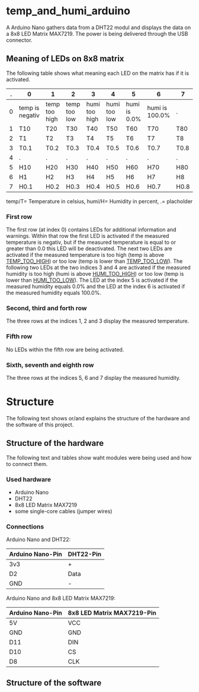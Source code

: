 # temp_and_humi_arduino
A Arduino Nano gathers data from a DHT22 modul and displays the data on a 8x8 LED Matrix MAX7219. The power is being delivered through the USB connector.

## Meaning of LEDs on 8x8 matrix
The following table shows what meaning each LED on the matrix has if it is activated.

| . | 0 | 1 | 2 | 3 | 4 | 5 | 6 | 7 |
| --- | --- | --- | --- | --- | --- | --- | --- | --- |
| 0 | temp is negativ | temp too high | temp too low | humi too high | humi too low | humi is 0.0% | humi is 100.0% | . |
| 1 | T10 | T20 | T30 | T40 | T50 | T60 | T70 | T80 |
| 2 | T1 | T2 | T3 | T4 | T5 | T6 | T7 | T8 |
| 3 | T0.1 | T0.2 | T0.3 | T0.4 | T0.5 | T0.6 | T0.7 | T0.8 |
| 4 | . | . | . | . | . | . | . | . |
| 5 | H10 | H20 | H30 | H40 | H50 | H60 | H70 | H80 |
| 6 | H1 | H2 | H3 | H4 | H5 | H6 | H7 | H8 |
| 7 | H0.1 | H0.2 | H0.3 | H0.4 | H0.5 | H0.6 | H0.7 | H0.8 |

temp/T= Temperature in celsius, humi/H= Humidity in percent, .= placholder

### First row
The first row (at index 0) contains LEDs for additional information and warnings. Within that row the first LED is activated if the measured temperature is negativ, but if the measured temperature is equal to or greater than 0.0 this LED will be deactivated. The next two LEDs are activated if the measured temperature is too high (temp is above [TEMP_TOO_HIGH](https://github.com/RaphWa/temp_and_humi_arduino/blob/main/nano/nano.ino)) or too low (temp is lower than [TEMP_TOO_LOW](https://github.com/RaphWa/temp_and_humi_arduino/blob/main/nano/nano.ino)). The following two LEDs at the two indices 3 and 4 are activated if the measured humidity is too high (humi is above [HUMI_TOO_HIGH](https://github.com/RaphWa/temp_and_humi_arduino/blob/main/nano/nano.ino)) or too low (temp is lower than [HUMI_TOO_LOW](https://github.com/RaphWa/temp_and_humi_arduino/blob/main/nano/nano.ino)). The LED at the index 5 is activated if the measured humidity equals 0.0% and the LED at the index 6 is activated if the measured humidity equals 100.0%.

### Second, third and forth row
The three rows at the indices 1, 2 and 3 display the measured temperature.

### Fifth row
No LEDs within the fifth row are being activated.

### Sixth, seventh and eighth row
The three rows at the indices 5, 6 and 7 display the measured humidity.


# Structure
The following text shows or/and explains the structure of the hardware and the software of this project.

## Structure of the hardware
The following text and tables show waht modules were being used and how to connect them.

### Used hardware
- Arduino Nano
- DHT22
- 8x8 LED Matrix MAX7219
- some single-core cables (jumper wires)

### Connections
Arduino Nano and DHT22:

| Arduino Nano-Pin | DHT22-Pin |
| ----------- | ----------- |
| 3v3 | + |
| D2 | Data |
| GND | - |

Arduino Nano and 8x8 LED Matrix MAX7219:

| Arduino Nano-Pin | 8x8 LED Matrix MAX7219-Pin |
| ----------- | ----------- |
| 5V | VCC |
| GND | GND |
| D11 | DIN |
| D10 | CS |
| D8 | CLK |


## Structure of the software